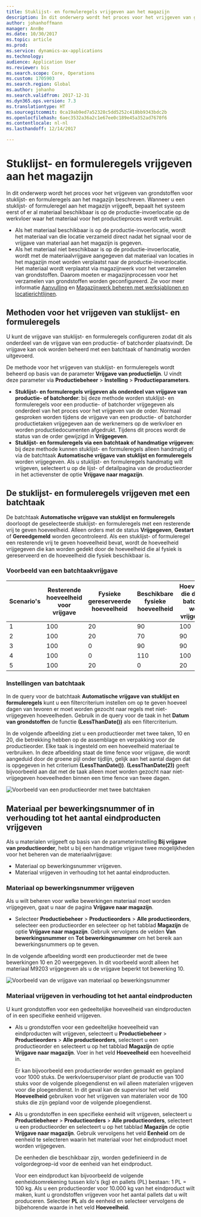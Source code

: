 ```yaml
---
title: Stuklijst- en formuleregels vrijgeven aan het magazijn
description: In dit onderwerp wordt het proces voor het vrijgeven van grondstoffen voor stuklijst- en formuleregels aan het magazijn beschreven.
author: johanhoffmann
manager: AnnBe
ms.date: 10/30/2017
ms.topic: article
ms.prod: 
ms.service: dynamics-ax-applications
ms.technology: 
audience: Application User
ms.reviewer: bis
ms.search.scope: Core, Operations
ms.custom: 1705903
ms.search.region: Global
ms.author: johanho
ms.search.validfrom: 2017-12-31
ms.dyn365.ops.version: 7.3
ms.translationtype: HT
ms.sourcegitcommit: 0ca19ab9ed7a52328c5dd5252c418bb9343bdc2b
ms.openlocfilehash: 6aec3532a36a2c1e67ee0c189e45a352ad7670f6
ms.contentlocale: nl-nl
ms.lasthandoff: 12/14/2017

---
```


# <a name="release-bom-and-formula-lines-to-the-warehouse"></a>Stuklijst- en formuleregels vrijgeven aan het magazijn

In dit onderwerp wordt het proces voor het vrijgeven van grondstoffen voor stuklijst- en formuleregels aan het magazijn beschreven. Wanneer u een stuklijst- of formuleregel aan het magazijn vrijgeeft, bepaalt het systeem eerst of er al materiaal beschikbaar is op de productie-invoerlocatie op de werkvloer waar het materiaal voor het productieproces wordt verbruikt.

- Als het materiaal beschikbaar is op de productie-invoerlocatie, wordt het materiaal van die locatie verzameld direct nadat het signaal voor de vrijgave van materiaal aan het magazijn is gegeven.
- Als het materiaal niet beschikbaar is op de productie-invoerlocatie, wordt met de materiaalvrijgave aangegeven dat materiaal van locaties in het magazijn moet worden verplaatst naar de productie-invoerlocatie. Het materiaal wordt verplaatst via magazijnwerk voor het verzamelen van grondstoffen. Daarom moeten er magazijnprocessen voor het verzamelen van grondstoffen worden geconfigureerd. Zie voor meer informatie [Aanvulling](../warehousing/replenishment.md) en [Magazijnwerk beheren met werksjablonen en locatierichtlijnen](../warehousing/control-warehouse-location-directives.md).

## <a name="methods-for-releasing-bom-and-formula-lines"></a>Methoden voor het vrijgeven van stuklijst- en formuleregels

U kunt de vrijgave van stuklijst- en formuleregels configureren zodat dit als onderdeel van de vrijgave van een productie- of batchorder plaatsvindt. De vrijgave kan ook worden beheerd met een batchtaak of handmatig worden uitgevoerd.

De methode voor het vrijgeven van stuklijst- en formuleregels wordt beheerd op basis van de parameter **Vrijgave van productielijn**. U vindt deze parameter via **Productiebeheer** \> **Instelling** \> **Productieparameters**.

- **Stuklijst- en formuleregels vrijgeven als onderdeel van vrijgave van productie- of batchorder**: bij deze methode worden stuklijst- en formuleregels voor een productie- of batchorder vrijgegeven als onderdeel van het proces voor het vrijgeven van de order. Normaal gesproken worden tijdens de vrijgave van een productie- of batchorder productietaken vrijgegeven aan de werknemers op de werkvloer en worden productiedocumenten afgedrukt. Tijdens dit proces wordt de status van de order gewijzigd in **Vrijgegeven**.
- **Stuklijst- en formuleregels via een batchtaak of handmatige vrijgeven**: bij deze methode kunnen stuklijst- en formuleregels alleen handmatig of via de batchtaak **Automatische vrijgave van stuklijst en formuleregels** worden vrijgegeven. Als u stuklijst- en formuleregels handmatig wilt vrijgeven, selecteert u op de lijst- of detailpagina van de productieorder in het actievenster de optie **Vrijgave naar magazijn**.

## <a name="releasing-the-bom-and-formula-lines-by-using-a-batch-job"></a>De stuklijst- en formuleregels vrijgeven met een batchtaak

De batchtaak **Automatische vrijgave van stuklijst en formuleregels** doorloopt de geselecteerde stuklijst- en formuleregels met een resterende vrij te geven hoeveelheid. Alleen orders met de status **Vrijgegeven**, **Gestart** of **Gereedgemeld** worden gecontroleerd. Als een stuklijst- of formuleregel een resterende vrij te geven hoeveelheid bevat, wordt de hoeveelheid vrijgegeven die kan worden gedekt door de hoeveelheid die al fysiek is gereserveerd en de hoeveelheid die fysiek beschikbaar is.

### <a name="example-of-a-batch-job-release"></a>Voorbeeld van een batchtaakvrijgave

| Scenario's | Resterende hoeveelheid voor vrijgave | Fysieke gereserveerde hoeveelheid | Beschikbare fysieke hoeveelheid | Hoeveelheid die door de batchtaak wordt vrijgegeven |
|----------|-------------------------------|------------------------------|-------------------------------|------------------------------------|
| 1        | 100                           | 20                           | 90                            | 100                                |
| 2        | 100                           | 20                           | 70                            | 90                                 |
| 3        | 100                           | 0                            | 90                            | 90                                 |
| 4        | 100                           | 0                            | 110                           | 100                                |
| 5        | 100                           | 20                           | 0                             | 20                                 |

### <a name="batch-job-setup"></a>Instellingen van batchtaak

In de query voor de batchtaak **Automatische vrijgave van stuklijst en formuleregels** kunt u een filtercriterium instellen om op te geven hoeveel dagen van tevoren er moet worden gezocht naar regels met niet-vrijgegeven hoeveelheden. Gebruik in de query voor de taak in het **Datum van grondstoffen** de functie **(LessThanDate())** als een filtercriterium.

In de volgende afbeelding ziet u een productieorder met twee taken, 10 en 20, die betrekking hebben op de assemblage en verpakking voor de productieorder. Elke taak is ingesteld om een hoeveelheid materiaal te verbruiken. In deze afbeelding staat de time fence voor vrijgave, die wordt aangeduid door de groene pijl onder tijdlijn, gelijk aan het aantal dagen dat is opgegeven in het criterium **(LessThanDate())**. **(LessThanDate(2))** geeft bijvoorbeeld aan dat met de taak alleen moet worden gezocht naar niet-vrijgegeven hoeveelheden binnen een time fence van twee dagen.

![Voorbeeld van een productieorder met twee batchtaken](media/bach-job-setup.PNG)

## <a name="releasing-material-per-operation-number-or-in-proportion-to-the-amount-of-finished-goods"></a>Materiaal per bewerkingsnummer of in verhouding tot het aantal eindproducten vrijgeven

Als u materialen vrijgeeft op basis van de parameterinstelling **Bij vrijgave van productieorder**, hebt u bij een handmatige vrijgave twee mogelijkheden voor het beheren van de materiaalvrijgave:

- Materiaal op bewerkingsnummer vrijgeven.
- Materiaal vrijgeven in verhouding tot het aantal eindproducten.

### <a name="release-material-per-operation-number"></a>Materiaal op bewerkingsnummer vrijgeven

Als u wilt beheren voor welke bewerkingen materiaal moet worden vrijgegeven, gaat u naar de pagina **Vrijgave naar magazijn**.

- Selecteer **Productiebeheer** \> **Productieorders** \> **Alle productieorders**, selecteer een productieorder en selecteer op het tabblad **Magazijn** de optie **Vrijgave naar magazijn**. Gebruik vervolgens de velden **Van bewerkingsnummer** en **Tot bewerkingsnummer** om het bereik aan bewerkingsnummers op te geven.

In de volgende afbeelding wordt een productieorder met de twee bewerkingen 10 en 20 weergegeven. In dit voorbeeld wordt alleen het materiaal M9203 vrijgegeven als u de vrijgave beperkt tot bewerking 10.

![Voorbeeld van de vrijgave van materiaal op bewerkingsnummer](media/two-operations.PNG)

### <a name="release-material-in-proportion-to-the-amount-of-finished-goods"></a>Materiaal vrijgeven in verhouding tot het aantal eindproducten

U kunt grondstoffen voor een gedeeltelijke hoeveelheid van eindproducten of in een specifieke eenheid vrijgeven.

- Als u grondstoffen voor een gedeeltelijke hoeveelheid van eindproducten wilt vrijgeven, selecteert u **Productiebeheer** \> **Productieorders** \> **Alle productieorders**, selecteert u een productieorder en selecteert u op het tabblad **Magazijn** de optie **Vrijgave naar magazijn**. Voer in het veld **Hoeveelheid** een hoeveelheid in.

    Er kan bijvoorbeeld een productieorder worden gemaakt en gepland voor 1000 stuks. De werkvloersupervisor plant de productie van 100 stuks voor de volgende ploegendienst en wil alleen materialen vrijgeven voor die ploegendienst. In dit geval kan de supervisor het veld **Hoeveelheid** gebruiken voor het vrijgeven van materialen voor de 100 stuks die zijn gepland voor de volgende ploegendienst.

- Als u grondstoffen in een specifieke eenheid wilt vrijgeven, selecteert u **Productiebeheer** \> **Productieorders** \> **Alle productieorders**, selecteert u een productieorder en selecteert u op het tabblad **Magazijn** de optie **Vrijgave naar magazijn**. Gebruik vervolgens het veld **Eenheid** om de eenheid te selecteren waarin het materiaal voor het eindproduct moet worden vrijgegeven.

    De eenheden die beschikbaar zijn, worden gedefinieerd in de volgordegroep-id voor de eenheid van het eindproduct.

    Voor een eindproduct kan bijvoorbeeld de volgende eenheidsomrekening tussen kilo's (kg) en pallets (PL) bestaan: 1 PL = 100 kg. Als u een productieorder voor 10.000 kg van het eindproduct wilt maken, kunt u grondstoffen vrijgeven voor het aantal pallets dat u wilt produceren. Selecteer **PL** als de eenheid en selecteer vervolgens de bijbehorende waarde in het veld **Hoeveelheid**.

